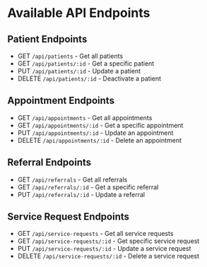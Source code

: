 # Available API Endpoints

## Patient Endpoints
- GET `/api/patients` - Get all patients
- GET `/api/patients/:id` - Get a specific patient
- PUT `/api/patients/:id` - Update a patient
- DELETE `/api/patients/:id` - Deactivate a patient

## Appointment Endpoints
- GET `/api/appointments` - Get all appointments
- GET `/api/appointments/:id` - Get a specific appointment
- PUT `/api/appointments/:id` - Update an appointment
- DELETE `/api/appointments/:id` - Delete an appointment

## Referral Endpoints
- GET `/api/referrals` - Get all referrals
- GET `/api/referrals/:id` - Get a specific referral
- PUT `/api/referrals/:id` - Update a referral

## Service Request Endpoints
- GET `/api/service-requests` - Get all service requests
- GET `/api/service-requests/:id` - Get specific service request
- PUT `/api/service-requests/:id` - Update a service request
- DELETE `/api/service-requests/:id` - Delete a service request